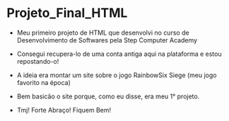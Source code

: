 # Projeto_Final_HTML
- Meu primeiro projeto de HTML que desenvolvi no curso de Desenvolvimento de Softwares pela Step Computer Academy
- Consegui recupera-lo de uma conta antiga aqui na plataforma e estou repostando-o!
- A ideia era montar um site sobre o jogo RainbowSix Siege (meu jogo favorito na época)
- Bem basicão o site porque, como eu disse, era meu 1° projeto.

- Tmj! Forte Abraço! Fiquem Bem!
